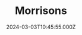 ---
date: 2024-03-03T10:45:55.000Z
title: Morrisons
latitude: 52.04938134912715
longitude: 0.9546547409704537
category: checkin
---